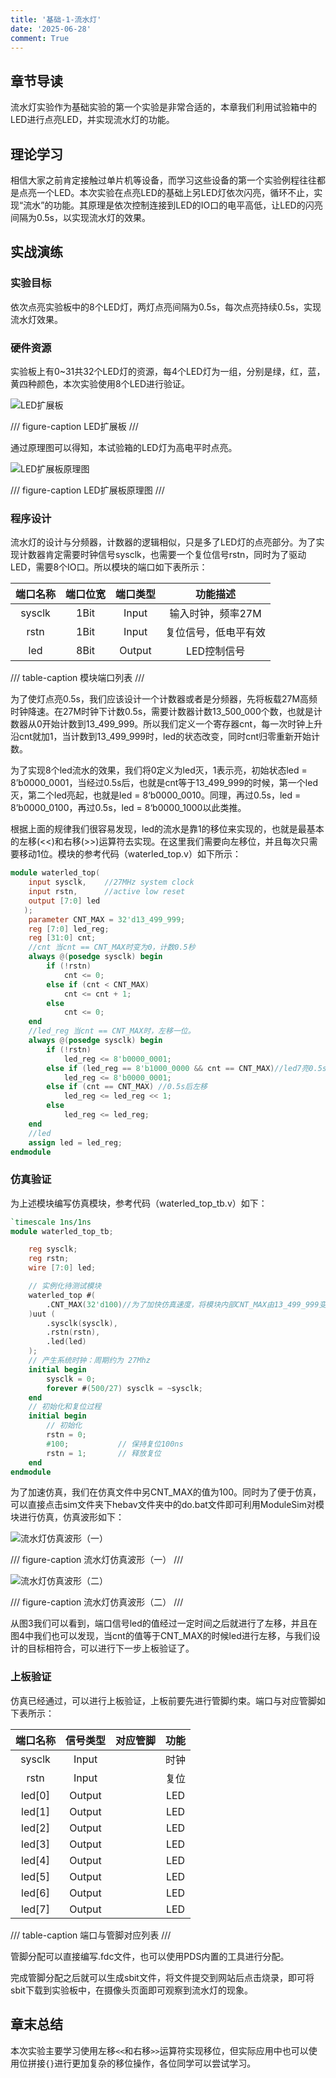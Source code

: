```yaml
---
title: '基础-1-流水灯'
date: '2025-06-28'
comment: True
---
```


## 章节导读

流水灯实验作为基础实验的第一个实验是非常合适的，本章我们利用试验箱中的LED进行点亮LED，并实现流水灯的功能。

## 理论学习

相信大家之前肯定接触过单片机等设备，而学习这些设备的第一个实验例程往往都是点亮一个LED。本次实验在点亮LED的基础上另LED灯依次闪亮，循环不止，实现“流水”的功能。其原理是依次控制连接到LED的IO口的电平高低，让LED的闪亮间隔为0.5s，以实现流水灯的效果。

## 实战演练

### 实验目标

依次点亮实验板中的8个LED灯，两灯点亮间隔为0.5s，每次点亮持续0.5s，实现流水灯效果。

### 硬件资源

实验板上有0~31共32个LED灯的资源，每4个LED灯为一组，分别是绿，红，蓝，黄四种颜色，本次实验使用8个LED进行验证。

![LED扩展板](images/01_1.png)

/// figure-caption
LED扩展板
///

通过原理图可以得知，本试验箱的LED灯为高电平时点亮。

![LED扩展板原理图](images/01_2.png)

/// figure-caption
LED扩展板原理图
///

### 程序设计

流水灯的设计与分频器，计数器的逻辑相似，只是多了LED灯的点亮部分。为了实现计数器肯定需要时钟信号sysclk，也需要一个复位信号rstn，同时为了驱动LED，需要8个IO口。所以模块的端口如下表所示：

| 端口名称 | 端口位宽               | 端口类型           |功能描述
|:----------:|:----:|:----:|:--------------------:|
| sysclk | 1Bit | Input | 输入时钟，频率27M |
| rstn | 1Bit | Input | 复位信号，低电平有效 |
| led | 8Bit | Output | LED控制信号 |

/// table-caption
模块端口列表
///


为了使灯点亮0.5s，我们应该设计一个计数器或者是分频器，先将板载27M高频时钟降速。在27M时钟下计数0.5s，需要计数器计数13_500_000个数，也就是计数器从0开始计数到13_499_999。所以我们定义一个寄存器cnt，每一次时钟上升沿cnt就加1，当计数到13_499_999时，led的状态改变，同时cnt归零重新开始计数。

为了实现8个led流水的效果，我们将0定义为led灭，1表示亮，初始状态led = 8’b0000_0001，当经过0.5s后，也就是cnt等于13_499_999的时候，第一个led灭，第二个led亮起，也就是led = 8‘b0000_0010。同理，再过0.5s，led = 8’b0000_0100，再过0.5s，led = 8‘b0000_1000以此类推。

根据上面的规律我们很容易发现，led的流水是靠1的移位来实现的，也就是最基本的左移(<<)和右移(>>)运算符去实现。在这里我们需要向左移位，并且每次只需要移动1位。模块的参考代码（waterled_top.v）如下所示：

```verilog
module waterled_top(
    input sysclk,    //27MHz system clock
    input rstn,      //active low reset
    output [7:0] led
   );
    parameter CNT_MAX = 32'd13_499_999;
    reg [7:0] led_reg;
    reg [31:0] cnt;
    //cnt 当cnt == CNT_MAX时变为0，计数0.5秒
    always @(posedge sysclk) begin
        if (!rstn)
            cnt <= 0;
        else if (cnt < CNT_MAX)
            cnt <= cnt + 1;
        else 
            cnt <= 0;
    end
    //led_reg 当cnt == CNT_MAX时，左移一位。
    always @(posedge sysclk) begin
        if (!rstn)
            led_reg <= 8'b0000_0001;
        else if (led_reg == 8'b1000_0000 && cnt == CNT_MAX)//led7亮0.5s后重回led0
            led_reg <= 8'b0000_0001; 
        else if (cnt == CNT_MAX) //0.5s后左移
            led_reg <= led_reg << 1;
        else
            led_reg <= led_reg;
    end
    //led
    assign led = led_reg;
endmodule
```

### 仿真验证

为上述模块编写仿真模块，参考代码（waterled_top_tb.v）如下：

```verilog
`timescale 1ns/1ns
module waterled_top_tb;

    reg sysclk;
    reg rstn;
    wire [7:0] led;

    // 实例化待测试模块
    waterled_top #(
        .CNT_MAX(32'd100)//为了加快仿真速度，将模块内部CNT_MAX由13_499_999变为1000
    )uut (
        .sysclk(sysclk),
        .rstn(rstn),
        .led(led)
    );
    // 产生系统时钟：周期约为 27Mhz
    initial begin
        sysclk = 0;
        forever #(500/27) sysclk = ~sysclk;
    end
    // 初始化和复位过程
    initial begin
        // 初始化
        rstn = 0;
        #100;           // 保持复位100ns
        rstn = 1;       // 释放复位
    end
endmodule
```

为了加速仿真，我们在仿真文件中另CNT_MAX的值为100。同时为了便于仿真，可以直接点击sim文件夹下hebav文件夹中的do.bat文件即可利用ModuleSim对模块进行仿真，仿真波形如下：

![流水灯仿真波形（一）](images/01_3.png)

/// figure-caption
流水灯仿真波形（一）
///

![流水灯仿真波形（二）](images/01_4.png)

/// figure-caption
流水灯仿真波形（二）
///

从图3我们可以看到，端口信号led的值经过一定时间之后就进行了左移，并且在图4中我们也可以发现，当cnt的值等于CNT_MAX的时候led进行左移，与我们设计的目标相符合，可以进行下一步上板验证了。

### 上板验证

仿真已经通过，可以进行上板验证，上板前要先进行管脚约束。端口与对应管脚如下表所示：

| 端口名称 |信号类型| 对应管脚|功能
|:----:|:----:|:----:|:----:|
| sysclk | Input |  | 时钟 |
| rstn | Input |  | 复位 |
| led[0] | Output |  | LED |
| led[1] | Output |  | LED |
| led[2] | Output |  | LED |
| led[3] | Output |  | LED |
| led[4] | Output |  | LED |
| led[5] | Output |  | LED |
| led[6] | Output |  | LED |
| led[7] | Output |  | LED |

/// table-caption
端口与管脚对应列表
///

管脚分配可以直接编写.fdc文件，也可以使用PDS内置的工具进行分配。

完成管脚分配之后就可以生成sbit文件，将文件提交到网站后点击烧录，即可将sbit下载到实验板中，在摄像头页面即可观察到流水灯的现象。

## 章末总结

本次实验主要学习使用左移`<<`和右移`>>`运算符实现移位，但实际应用中也可以使用位拼接`{}`进行更加复杂的移位操作，各位同学可以尝试学习。
